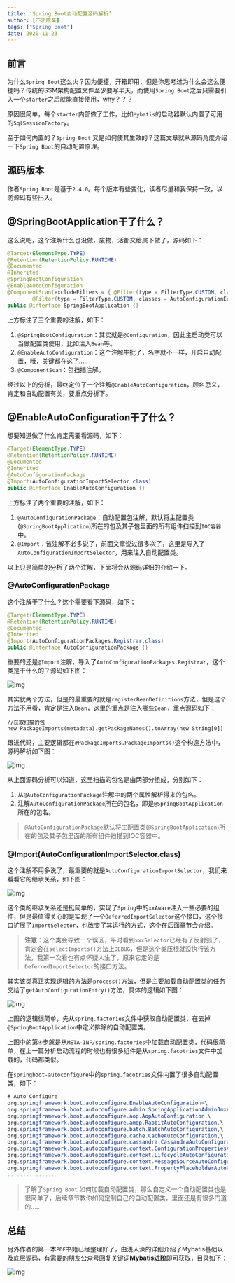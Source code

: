```yaml
---
title: ‘Spring Boot自动配置源码解析’
author: [不才陈某]
tags: ["Spring Boot"]
date: 2020-11-23
---
```


## 前言

为什么`Spring Boot`这么火？因为便捷，开箱即用，但是你思考过为什么会这么便捷吗？传统的SSM架构配置文件至少要写半天，而使用`Spring Boot`之后只需要引入一个`starter`之后就能直接使用，why？？？

原因很简单，每个`starter`内部做了工作，比如`Mybatis`的启动器默认内置了可用的`SqlSessionFactory`。

至于如何内置的？`Spring Boot` 又是如何使其生效的？这篇文章就从源码角度介绍一下`Spring Boot`的自动配置原理。



## 源码版本

作者`Spring Boot`是基于`2.4.0`。每个版本有些变化，读者尽量和我保持一致，以防源码有些出入。

## @SpringBootApplication干了什么？

这么说吧，这个注解什么也没做，废物，活都交给属下做了，源码如下：

```java
@Target(ElementType.TYPE)
@Retention(RetentionPolicy.RUNTIME)
@Documented
@Inherited
@SpringBootConfiguration
@EnableAutoConfiguration
@ComponentScan(excludeFilters = { @Filter(type = FilterType.CUSTOM, classes = TypeExcludeFilter.class),
		@Filter(type = FilterType.CUSTOM, classes = AutoConfigurationExcludeFilter.class) })
public @interface SpringBootApplication {}
```

上方标注了三个重要的注解，如下：

1. `@SpringBootConfiguration`：其实就是`@Configuration`，因此主启动类可以当做配置类使用，比如注入`Bean`等。
2. `@EnableAutoConfiguration`：这个注解牛批了，名字就不一样，开启自动配置，哦，关键都在这了…..
3. `@ComponentScan`：包扫描注解。

经过以上的分析，最终定位了一个注解`@EnableAutoConfiguration`，顾名思义，肯定和自动配置有关，要重点分析下。

## @EnableAutoConfiguration干了什么？

想要知道做了什么肯定需要看源码，如下：

```java
@Target(ElementType.TYPE)
@Retention(RetentionPolicy.RUNTIME)
@Documented
@Inherited
@AutoConfigurationPackage
@Import(AutoConfigurationImportSelector.class)
public @interface EnableAutoConfiguration {}
```

上方标注了两个重要的注解，如下：

1. `@AutoConfigurationPackage`：自动配置包注解，默认将主配置类(`@SpringBootApplication`)所在的包及其子包里面的所有组件扫描到`IOC容器`中。
2. `@Import`：该注解不必多说了，前面文章说过很多次了，这里是导入了`AutoConfigurationImportSelector`，用来注入自动配置类。

以上只是简单的分析了两个注解，下面将会从源码详细的介绍一下。

### @AutoConfigurationPackage

这个注解干了什么？这个需要看下源码，如下；

```java
@Target(ElementType.TYPE)
@Retention(RetentionPolicy.RUNTIME)
@Documented
@Inherited
@Import(AutoConfigurationPackages.Registrar.class)
public @interface AutoConfigurationPackage {}
```

重要的还是`@Import`注解，导入了`AutoConfigurationPackages.Registrar`，这个类是干什么的？源码如下图：

![img](https://heguang-tech-1300607181.cos.ap-shanghai.myqcloud.com/uPic/1-20221123171537789.png)

其实就两个方法，但是的最重要的就是`registerBeanDefinitions`方法，但是这个方法不用看，肯定是注入`Bean`，这里的重点是注入哪些`Bean`，重点源码如下：

```
//获取扫描的包
new PackageImports(metadata).getPackageNames().toArray(new String[0])
```

跟进代码，主要逻辑都在`#PackageImports.PackageImports()`这个构造方法中，源码解析如下图：

![img](https://heguang-tech-1300607181.cos.ap-shanghai.myqcloud.com/uPic/2-20221123171538234.png)

从上面源码分析可以知道，这里扫描的包名是由两部分组成，分别如下：

1. 从`@AutoConfigurationPackage`注解中的两个属性解析得来的包名。
2. 注解`AutoConfigurationPackage`所在的包名，即是`@SpringBootApplication`所在的包名。

> `@AutoConfigurationPackage`默认将主配置类(`@SpringBootApplication`)所在的包及其子包里面的所有组件扫描到IOC容器中。

### @Import(AutoConfigurationImportSelector.class)

这个注解不用多说了，最重要的就是`AutoConfigurationImportSelector`，我们来看看它的继承关系，如下图：

![img](https://heguang-tech-1300607181.cos.ap-shanghai.myqcloud.com/uPic/3-20221123171538335.png)

这个类的继承关系还是挺简单的，实现了`Spring`中的`xxAware`注入一些必要的组件，但是最值得关心的是实现了一个`DeferredImportSelector`这个接口，这个接口扩展了`ImportSelector`，也改变了其运行的方式，这个在后面章节会介绍。

> **注意**：这个类会导致一个误区，平时看到`xxxSelector`已经有了反射弧了，肯定会在`selectImports()`方法上`DEBUG`，但是这个类压根就没执行该方法，我第一次看也有点怀疑人生了，原来它走的是`DeferredImportSelector`的接口方法。

其实该类真正实现逻辑的方法是`process()`方法，但是主要加载自动配置类的任务交给了`getAutoConfigurationEntry()`方法，具体的逻辑如下图：

![img](https://heguang-tech-1300607181.cos.ap-shanghai.myqcloud.com/uPic/4-20221123171538532.png)

上图的逻辑很简单，先从`spring.factories`文件中获取自动配置类，在去掉`@SpringBootApplication`中定义排除的自动配置类。

上图中的第`④`步就是从`META-INF/spring.factories`中加载自动配置类，代码很简单，在上一篇分析启动流程的时候也有很多组件是从`spring.facotries`文件中加载的，代码都类似。

在`springboot-autoconfigure`中的`spring.facotries`文件内置了很多自动配置类，如下：

```java
# Auto Configure
org.springframework.boot.autoconfigure.EnableAutoConfiguration=\
org.springframework.boot.autoconfigure.admin.SpringApplicationAdminJmxAutoConfiguration,\
org.springframework.boot.autoconfigure.aop.AopAutoConfiguration,\
org.springframework.boot.autoconfigure.amqp.RabbitAutoConfiguration,\
org.springframework.boot.autoconfigure.batch.BatchAutoConfiguration,\
org.springframework.boot.autoconfigure.cache.CacheAutoConfiguration,\
org.springframework.boot.autoconfigure.cassandra.CassandraAutoConfiguration,\
org.springframework.boot.autoconfigure.context.ConfigurationPropertiesAutoConfiguration,\
org.springframework.boot.autoconfigure.context.LifecycleAutoConfiguration,\
org.springframework.boot.autoconfigure.context.MessageSourceAutoConfiguration,\
org.springframework.boot.autoconfigure.context.PropertyPlaceholderAutoConfiguration,\
................
```

> 了解了`Spring Boot` 如何加载自动配置类，那么自定义一个自动配置类也是很简单了，后续章节教你如何定制自己的自动配置类，里面还是有很多门道的…..

## 总结
另外作者的第一本`PDF`书籍已经整理好了，由浅入深的详细介绍了Mybatis基础以及底层源码，有需要的朋友公众号回复关键词**Mybatis进阶**即可获取，目录如下：

![img](https://heguang-tech-1300607181.cos.ap-shanghai.myqcloud.com/uPic/2-20221123171539597.png)
